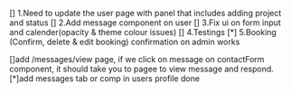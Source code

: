 [] 1.Need to update the user page with panel that includes adding project and status
[] 2.Add message component on user
[] 3.Fix ui on form input and calender(opacity & theme colour issues)
[] 4.Testings
[*] 5.Booking (Confirm, delete & edit booking) confirmation on admin works

[]add /messages/view  page, if we click on message on contactForm component, it should take you to pagee to view message and respond.
[*]add messages tab or comp in users profile done